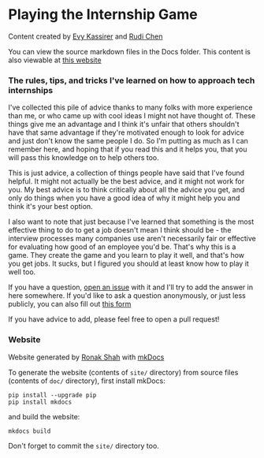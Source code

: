 # Playing the Internship Game

Content created by [Evy Kassirer](http://www.evykassirer.com/) and [Rudi Chen](http://digitalfreepen.com/)

You can view the source markdown files in the Docs folder. This content is also viewable at [this website](https://evykassirer.github.io/playing-the-internship-game)

### The rules, tips, and tricks I've learned on how to approach tech internships

I've collected this pile of advice thanks to many folks with more experience than me, or who came up with cool ideas I might not have thought of. These things give me an advantage and I think it's unfair that others shouldn't have that same advantage if they're motivated enough to look for advice and just don't know the same people I do. So I'm putting as much as I can remember here, and hoping that if you read this and it helps you, that you will pass this knowledge on to help others too.

This is just advice, a collection of things people have said that I've found helpful. It might not actually be the best advice, and it might not work for you. My best advice is to think critically about all the advice you get, and only do things when you have a good idea of why it might help you and think it's your best option.

I also want to note that just because I've learned that something is the most effective thing to do to get a job doesn't mean I think should be - the interview processes many companies use aren't necessarily fair or effective for evaluating how good of an employee you'd be. That's why this is a game. They create the game and you learn to play it well, and that's how you get jobs. It sucks, but I figured you should at least know how to play it well too.

If you have a question, [open an issue](https://github.com/evykassirer/playing-the-internship-game/issues/new) with it and I'll try to add the answer in here somewhere. If you'd like to ask a question anonymously, or just less publicly, you can also fill out [this form](https://goo.gl/forms/jdmIcCBQcbBf5P5w1)

If you have advice to add, please feel free to open a pull request!

### Website

Website generated by [Ronak Shah](https://ronakshah.net) with [mkDocs](http://www.mkdocs.org/)

To generate the website (contents of `site/` directory) from source files (contents of `doc/` directory), first install mkDocs:

```
pip install --upgrade pip
pip install mkdocs
```

and build the website:

```
mkdocs build
```

Don't forget to commit the `site/` directory too.
